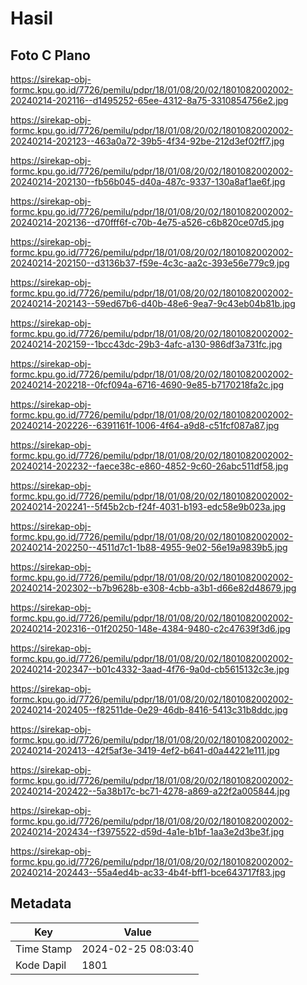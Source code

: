 # Hasil

## Foto C Plano

https://sirekap-obj-formc.kpu.go.id/7726/pemilu/pdpr/18/01/08/20/02/1801082002002-20240214-202116--d1495252-65ee-4312-8a75-3310854756e2.jpg

https://sirekap-obj-formc.kpu.go.id/7726/pemilu/pdpr/18/01/08/20/02/1801082002002-20240214-202123--463a0a72-39b5-4f34-92be-212d3ef02ff7.jpg

https://sirekap-obj-formc.kpu.go.id/7726/pemilu/pdpr/18/01/08/20/02/1801082002002-20240214-202130--fb56b045-d40a-487c-9337-130a8af1ae6f.jpg

https://sirekap-obj-formc.kpu.go.id/7726/pemilu/pdpr/18/01/08/20/02/1801082002002-20240214-202136--d70fff6f-c70b-4e75-a526-c6b820ce07d5.jpg

https://sirekap-obj-formc.kpu.go.id/7726/pemilu/pdpr/18/01/08/20/02/1801082002002-20240214-202150--d3136b37-f59e-4c3c-aa2c-393e56e779c9.jpg

https://sirekap-obj-formc.kpu.go.id/7726/pemilu/pdpr/18/01/08/20/02/1801082002002-20240214-202143--59ed67b6-d40b-48e6-9ea7-9c43eb04b81b.jpg

https://sirekap-obj-formc.kpu.go.id/7726/pemilu/pdpr/18/01/08/20/02/1801082002002-20240214-202159--1bcc43dc-29b3-4afc-a130-986df3a731fc.jpg

https://sirekap-obj-formc.kpu.go.id/7726/pemilu/pdpr/18/01/08/20/02/1801082002002-20240214-202218--0fcf094a-6716-4690-9e85-b7170218fa2c.jpg

https://sirekap-obj-formc.kpu.go.id/7726/pemilu/pdpr/18/01/08/20/02/1801082002002-20240214-202226--6391161f-1006-4f64-a9d8-c51fcf087a87.jpg

https://sirekap-obj-formc.kpu.go.id/7726/pemilu/pdpr/18/01/08/20/02/1801082002002-20240214-202232--faece38c-e860-4852-9c60-26abc511df58.jpg

https://sirekap-obj-formc.kpu.go.id/7726/pemilu/pdpr/18/01/08/20/02/1801082002002-20240214-202241--5f45b2cb-f24f-4031-b193-edc58e9b023a.jpg

https://sirekap-obj-formc.kpu.go.id/7726/pemilu/pdpr/18/01/08/20/02/1801082002002-20240214-202250--4511d7c1-1b88-4955-9e02-56e19a9839b5.jpg

https://sirekap-obj-formc.kpu.go.id/7726/pemilu/pdpr/18/01/08/20/02/1801082002002-20240214-202302--b7b9628b-e308-4cbb-a3b1-d66e82d48679.jpg

https://sirekap-obj-formc.kpu.go.id/7726/pemilu/pdpr/18/01/08/20/02/1801082002002-20240214-202316--01f20250-148e-4384-9480-c2c47639f3d6.jpg

https://sirekap-obj-formc.kpu.go.id/7726/pemilu/pdpr/18/01/08/20/02/1801082002002-20240214-202347--b01c4332-3aad-4f76-9a0d-cb5615132c3e.jpg

https://sirekap-obj-formc.kpu.go.id/7726/pemilu/pdpr/18/01/08/20/02/1801082002002-20240214-202405--f82511de-0e29-46db-8416-5413c31b8ddc.jpg

https://sirekap-obj-formc.kpu.go.id/7726/pemilu/pdpr/18/01/08/20/02/1801082002002-20240214-202413--42f5af3e-3419-4ef2-b641-d0a44221e111.jpg

https://sirekap-obj-formc.kpu.go.id/7726/pemilu/pdpr/18/01/08/20/02/1801082002002-20240214-202422--5a38b17c-bc71-4278-a869-a22f2a005844.jpg

https://sirekap-obj-formc.kpu.go.id/7726/pemilu/pdpr/18/01/08/20/02/1801082002002-20240214-202434--f3975522-d59d-4a1e-b1bf-1aa3e2d3be3f.jpg

https://sirekap-obj-formc.kpu.go.id/7726/pemilu/pdpr/18/01/08/20/02/1801082002002-20240214-202443--55a4ed4b-ac33-4b4f-bff1-bce643717f83.jpg


## Metadata

| Key        | Value               |
| ---------- | ------------------- |
| Time Stamp | 2024-02-25 08:03:40 |
| Kode Dapil | 1801                |



